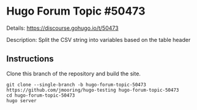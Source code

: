 # Hugo Forum Topic #50473

Details: <https://discourse.gohugo.io/t/50473>

Description: Split the CSV string into variables based on the table header

## Instructions

Clone this branch of the repository and build the site.

```text
git clone --single-branch -b hugo-forum-topic-50473 https://github.com/jmooring/hugo-testing hugo-forum-topic-50473
cd hugo-forum-topic-50473
hugo server
```
